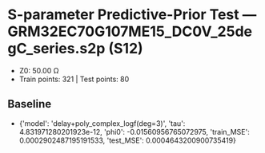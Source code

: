 # S-parameter Predictive-Prior Test — GRM32EC70G107ME15_DC0V_25degC_series.s2p (S12)
- Z0: 50.00 Ω
- Train points: 321  |  Test points: 80

## Baseline
- {'model': 'delay+poly_complex_logf(deg=3)', 'tau': 4.831971280201923e-12, 'phi0': -0.01560956765072975, 'train_MSE': 0.0002902487195191533, 'test_MSE': 0.0004643200900735419}